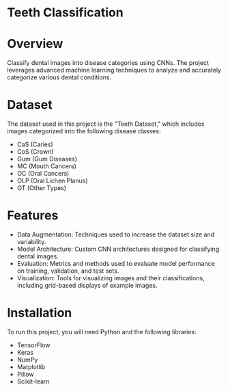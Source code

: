 # Teeth Classification
# Overview
Classify dental images into disease categories using CNNs. The project leverages advanced machine learning techniques to analyze and accurately categorize various dental conditions.

# Dataset
The dataset used in this project is the "Teeth Dataset," which includes images categorized into the following disease classes:

- CaS (Caries)
- CoS (Crown)
- Gum (Gum Diseases)
- MC (Mouth Cancers)
- OC (Oral Cancers)
- OLP (Oral Lichen Planus)
- OT (Other Types)

# Features
- Data Augmentation: Techniques used to increase the dataset size and variability.
- Model Architecture: Custom CNN architectures designed for classifying dental images.
- Evaluation: Metrics and methods used to evaluate model performance on training, validation, and test sets.
- Visualization: Tools for visualizing images and their classifications, including grid-based displays of example images.

# Installation
To run this project, you will need Python and the following libraries:

- TensorFlow
- Keras
- NumPy
- Matplotlib
- Pillow
- Scikit-learn
